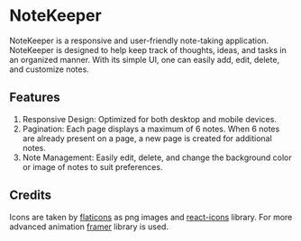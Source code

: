 # NoteKeeper

NoteKeeper is a responsive and user-friendly note-taking application. NoteKeeper is designed to help keep track of thoughts, ideas, and tasks in an organized manner. With its simple UI, one can easily add, edit, delete, and customize notes.

## Features

1) Responsive Design: Optimized for both desktop and mobile devices.
2) Pagination: Each page displays a maximum of 6 notes. When 6 notes are already present on a page, a new page is created for additional notes.
3) Note Management: Easily edit, delete, and change the background color or image of notes to suit preferences.

## Credits

Icons are taken by [flaticons](https://www.flaticon.com) as png images and [react-icons](https://react-icons.github.io/react-icons) library. For more advanced animation [framer](https://www.framer.com/motion/introduction) library is used.